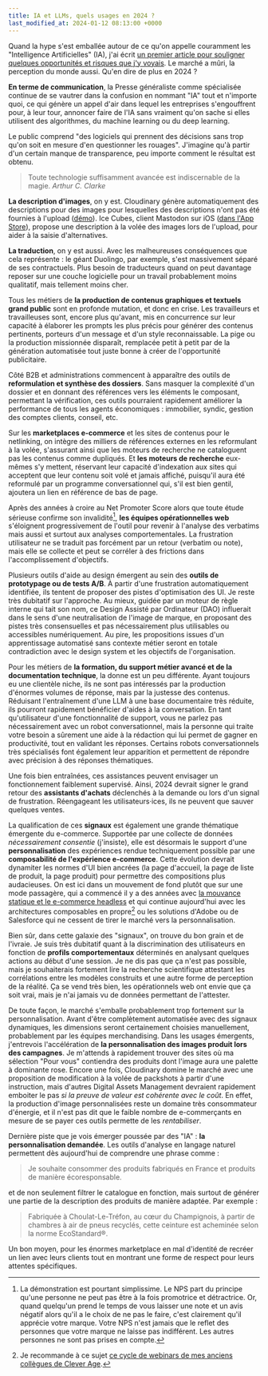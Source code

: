 ```yaml
---
title: IA et LLMs, quels usages en 2024 ?
last_modified_at: 2024-01-12 08:13:00 +0000
---
```


Quand la hype s'est emballée autour de ce qu'on appelle couramment les "Intelligence Artificielles" (IA), j'ai écrit [un premier article pour souligner quelques opportunités et risques que j'y voyais](/notes/2023-02-des-questions/). Le marché a mûri, la perception du monde aussi. Qu'en dire de plus en 2024 ?

**En terme de communication**, la Presse généraliste comme spécialisée continue de se vautrer dans la confusion en nommant "IA" tout et n'importe quoi, ce qui génère un appel d'air dans lequel les entreprises s'engouffrent pour, à leur tour, annoncer faire de l'IA sans vraiment qu'on sache si elles utilisent des algorithmes, du <span lang="en">machine learning</span> ou du <span lang="en">deep learning</span>.

Le public comprend "des logiciels qui prennent des décisions sans trop qu'on soit en mesure d'en questionner les rouages". J'imagine qu'à partir d'un certain manque de transparence, peu importe comment le résultat est obtenu.

> Toute technologie suffisamment avancée est indiscernable de la magie.
> <cite>Arthur C. Clarke</cite>

**La description d'images**, on y est. Cloudinary génère automatiquement des descriptions pour des images pour lesquelles des descriptions n'ont pas été fournies à l'upload ([démo](https://ai.cloudinary.com/demos/captions)). Ice Cubes, client Mastodon sur iOS ([dans l'App Store](https://apps.apple.com/app/ice-cubes-for-mastodon/id6444915884)), propose une description à la volée des images lors de l'upload, pour aider à la saisie d'alternatives.

**La traduction**, on y est aussi. Avec les malheureuses conséquences que cela représente : le géant Duolingo, par exemple, s'est massivement séparé de ses contractuels. Plus besoin de traducteurs quand on peut davantage reposer sur une couche logicielle pour un travail probablement moins qualitatif, mais tellement moins cher.

Tous les métiers de **la production de contenus graphiques et textuels grand public** sont en profonde mutation, et donc en crise. Les travailleurs et travailleuses sont, encore plus qu'avant, mis en concurrence sur leur capacité à élaborer les prompts les plus précis pour générer des contenus pertinents, porteurs d'un message et d'un style reconnaissable. La pige ou la production missionnée disparaît, remplacée petit à petit par de la génération automatisée tout juste bonne à créer de l'opportunité publicitaire.

Côté B2B et administrations commencent à apparaître des outils de **reformulation et synthèse des dossiers**. Sans masquer la complexité d'un dossier et en donnant des références vers les éléments le composant, permettant la vérification, ces outils pourraient rapidement améliorer la performance de tous les agents économiques : immobilier, syndic, gestion des comptes clients, conseil, etc.

Sur les **marketplaces e-commerce** et les sites de contenus pour le netlinking, on intègre des milliers de références externes en les reformulant à la volée, s'assurant ainsi que les moteurs de recherche ne cataloguent pas les contenus comme dupliqués. Et **les moteurs de recherche** eux-mêmes s'y mettent, réservant leur capacité d'indexation aux sites qui acceptent que leur contenu soit volé et jamais affiché, puisqu'il aura été reformulé par un programme conversationnel qui, s'il est bien gentil, ajoutera un lien en référence de bas de page.

Après des années à croire au Net Promoter Score alors que toute étude sérieuse confirme son invalidité[^nps], **les équipes opérationnelles web** s'éloignent progressivement de l'outil pour revenir à l'analyse des verbatims mais aussi et surtout aux analyses comportementales. La frustration utilisateur ne se traduit pas forcément par un retour (verbatim ou note), mais elle se collecte et peut se corréler à des frictions dans l'accomplissement d'objectifs.

[^nps]: La démonstration est pourtant simplissime. Le NPS part du principe qu'une personne ne peut pas être à la fois promotrice et détractrice. Or, quand quelqu'un prend le temps de vous laisser une note et un avis négatif alors qu'il a le choix de ne pas le faire, c'est clairement qu'il apprécie votre marque. Votre NPS n'est jamais que le reflet des personnes que votre marque ne laisse pas indifférent. Les autres personnes ne sont pas prises en compte.

Plusieurs outils d'aide au design émergent au sein des **outils de prototypage ou de tests A/B**. À partir d'une frustration automatiquement identifiée, ils tentent de proposer des pistes d'optimisation des UI. Je reste très dubitatif sur l'approche. Au mieux, guidée par un moteur de règle interne qui tait son nom, ce Design Assisté par Ordinateur (DAO) influerait dans le sens d'une neutralisation de l'image de marque, en proposant des pistes très consensuelles et pas nécessairement plus utilisables ou accessibles numériquement. Au pire, les propositions issues d'un apprentissage automatisé sans contexte métier seront en totale contradiction avec le design system et les objectifs de l'organisation.

Pour les métiers de **la formation, du support métier avancé et de la documentation technique**, la donne est un peu différente. Ayant toujours eu une clientèle niche, ils ne sont pas intéressés par la production d'énormes volumes de réponse, mais par la justesse des contenus. Réduisant l'entraînement d'une LLM à une base documentaire très réduite, ils pourront rapidement bénéficier d'aides à la conversation. En tant qu'utilisateur d'une fonctionnalité de support, vous ne parlez pas nécessairement avec un robot conversationnel, mais la personne qui traite votre besoin a sûrement une aide à la rédaction qui lui permet de gagner en productivité, tout en validant les réponses. Certains robots conversationnels très spécialisés font également leur apparition et permettent de répondre avec précision à des réponses thématiques.

Une fois bien entraînées, ces assistances peuvent envisager un fonctionnement faiblement supervisé. Ainsi, 2024 devrait signer le grand retour des **assistants d'achats** déclenchés à la demande ou lors d'un signal de frustration. Réengageant les utilisateurs·ices, ils ne peuvent que sauver quelques ventes.

La qualification de ces **signaux** est également une grande thématique émergente du e-commerce. Supportée par une collecte de données _nécessairement consentie_ (j'insiste), elle est désormais le support d'une **personnalisation** des expériences rendue techniquement possible par une **composabilité de l'expérience e-commerce**. Cette évolution devrait dynamiter les normes d'UI bien ancrées (la page d'accueil, la page de liste de produit, la page produit) pour permettre des compositions plus audacieuses. On est ici dans un mouvement de fond plutôt que sur une mode passagère, qui a commencé il y a des années avec [la mouvance statique et le e-commerce headless](/notes/2018-02-site-statique-performance-web/) et qui continue aujourd'hui avec les architectures composables en propre[^mach] ou les solutions d'Adobe ou de Salesforce qui ne cessent de tirer le marché vers la personnalisation.

[^mach]: Je recommande à ce sujet [ce cycle de webinars de mes anciens collègues de Clever Age](https://events.clever-age.com/bcm-mach-2023/).

Bien sûr, dans cette galaxie des "signaux", on trouve du bon grain et de l'ivraie. Je suis très dubitatif quant à la discrimination des utilisateurs en fonction de **profils comportementaux** déterminés en analysant quelques actions au début d'une session. Je ne dis pas que ça n'est pas possible, mais je souhaiterais fortement lire la recherche scientifique attestant les corrélations entre les modèles construits et une autre forme de perception de la réalité. Ça se vend très bien, les opérationnels web ont envie que ça soit vrai, mais je n'ai jamais vu de données permettant de l'attester.

De toute façon, le marché s'emballe probablement trop fortement sur la personnalisation. Avant d'être complètement automatisée avec des signaux dynamiques, les dimensions seront certainement choisies manuellement, probablement par les équipes merchandising. Dans les usages émergents, j'entrevois l'accélération de **la personnalisation des images produit lors des campagnes**. Je m'attends à rapidement trouver des sites où ma sélection "Pour vous" contiendra des produits dont l'image aura une palette à dominante rose. Encore une fois, Cloudinary domine le marché avec une proposition de modification à la volée de packshots à partir d'une instruction, mais d'autres Digital Assets Management devraient rapidement emboiter le pas _si la preuve de valeur est cohérente avec le coût_. En effet, la production d'image personnalisées reste un domaine très consommateur d'énergie, et il n'est pas dit que le faible nombre de e-commerçants en mesure de se payer ces outils permette de les _rentabiliser_.

Dernière piste que je vois émerger poussée par des "IA" : **la personnalisation demandée**. Les outils d'analyse en langage naturel permettent dès aujourd'hui de comprendre une phrase comme :

> Je souhaite consommer des produits fabriqués en France et produits de manière écoresponsable.

et de non seulement filtrer le catalogue en fonction, mais surtout de générer une partie de la description des produits de manière adaptée. Par exemple :

> Fabriquée à Choulat-Le-Tréfon, au cœur du Champignois, à partir de chambres à air de pneus recyclés, cette ceinture est acheminée selon la norme EcoStandard®.

Un bon moyen, pour les énormes marketplace en mal d'identité de recréer un lien avec leurs clients tout en montrant une forme de respect pour leurs attentes spécifiques.

